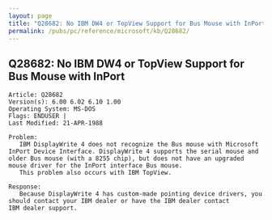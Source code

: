 ```yaml
---
layout: page
title: "Q28682: No IBM DW4 or TopView Support for Bus Mouse with InPort"
permalink: /pubs/pc/reference/microsoft/kb/Q28682/
---
```


## Q28682: No IBM DW4 or TopView Support for Bus Mouse with InPort

	Article: Q28682
	Version(s): 6.00 6.02 6.10 1.00
	Operating System: MS-DOS
	Flags: ENDUSER |
	Last Modified: 21-APR-1988
	
	Problem:
	   IBM DisplayWrite 4 does not recognize the Bus mouse with Microsoft
	InPort Device Interface. DisplayWrite 4 supports the serial mouse and
	older Bus mouse (with a 8255 chip), but does not have an upgraded
	mouse driver for the InPort interface Bus mouse.
	   This problem also occurs with IBM TopView.
	
	Response:
	   Because DisplayWrite 4 has custom-made pointing device drivers, you
	should contact your IBM dealer or have the IBM dealer contact
	IBM dealer support.
